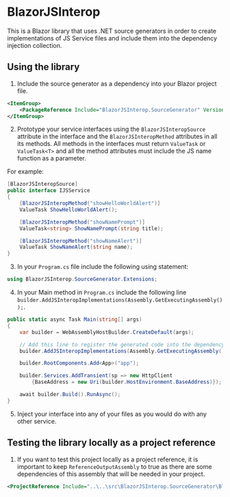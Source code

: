 # BlazorJSInterop
This is a Blazor library that uses .NET source generators in order to create implementations of JS Service files and include them into the dependency injection collection.

## Using the library
1. Include the source generator as a dependency into your Blazor project file.
```xml
<ItemGroup>
    <PackageReference Include="BlazorJSInterop.SourceGenerator" Version="0.1.0" />
</ItemGroup>
```

2. Prototype your service interfaces using the ```BlazorJSInteropSource``` attribute in the interface and the ```BlazorJSInteropMethod``` attributes in all its methods.
All methods in the interfaces must return ```ValueTask``` or ```ValueTask<T>``` and all the method attributes must include the JS name function as a parameter.

For example:
```c#
[BlazorJSInteropSource]
public interface IJSService
{
    [BlazorJSInteropMethod("showHelloWorldAlert")]
    ValueTask ShowHelloWorldAlert();

    [BlazorJSInteropMethod("showNamePrompt")]
    ValueTask<string> ShowNamePrompt(string title);

    [BlazorJSInteropMethod("showNameAlert")]
    ValueTask ShowNameAlert(string name);
}
```

3. In your ```Program.cs``` file include the following using statement:
```c#
using BlazorJSInterop.SourceGenerator.Extensions;
```

4. In your Main method in ```Program.cs``` include the following line ```builder.AddJSInteropImplementations(Assembly.GetExecutingAssembly());```.
```c#
public static async Task Main(string[] args)
{
    var builder = WebAssemblyHostBuilder.CreateDefault(args);

    // Add this line to register the generated code into the dependency injection collection.
    builder.AddJSInteropImplementations(Assembly.GetExecutingAssembly());

    builder.RootComponents.Add<App>("app");

    builder.Services.AddTransient(sp => new HttpClient
        {BaseAddress = new Uri(builder.HostEnvironment.BaseAddress)});

    await builder.Build().RunAsync();
}
```

5. Inject your interface into any of your files as you would do with any other service.

## Testing the library locally as a project reference
1. If you want to test this project locally as a project reference, it is important to keep ```ReferenceOutputAssembly``` to true as there are some dependencies of this assembly that will be needed in your project.
```xml
<ProjectReference Include="..\..\src\BlazorJSInterop.SourceGenerator\BlazorJSInterop.SourceGenerator.csproj" OutputItemType="Analyzer" ReferenceOutputAssembly="true" />
```
